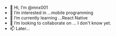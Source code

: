 - 👋 Hi, I’m @mnx001
- 👀 I’m interested in ...mobile programming
- 🌱 I’m currently learning ...React Native
- 💞️ I’m looking to collaborate on ... I don't know yet.
- 📫 Later...

<!---
mnx001/mnx001 is a ✨ special ✨ repository because its `README.md` (this file) appears on your GitHub profile.
You can click the Preview link to take a look at your changes.
--->

